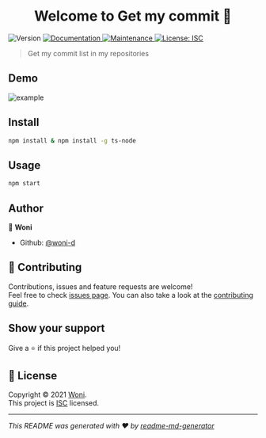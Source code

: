 <h1 align="center">Welcome to Get my commit 👋</h1>
<p>
  <img alt="Version" src="https://img.shields.io/badge/version-1.0.0-blue.svg?cacheSeconds=2592000" />
  <a href="https://github.com/woni-d/get-my-commit#readme" target="_blank">
    <img alt="Documentation" src="https://img.shields.io/badge/documentation-yes-brightgreen.svg" />
  </a>
  <a href="https://github.com/woni-d/get-my-commit/graphs/commit-activity" target="_blank">
    <img alt="Maintenance" src="https://img.shields.io/badge/Maintained%3F-yes-green.svg" />
  </a>
  <a href="https://github.com/woni-d/get-my-commit/blob/master/LICENSE" target="_blank">
    <img alt="License: ISC" src="https://img.shields.io/github/license/woni-d/Get my commit" />
  </a>
</p>

> Get my commit list in my repositories

## Demo

![example](./example.gif)

## Install

```sh
npm install & npm install -g ts-node
```

## Usage

```sh
npm start
```

## Author

👤 **Woni**

* Github: [@woni-d](https://github.com/woni-d)

## 🤝 Contributing

Contributions, issues and feature requests are welcome!<br />Feel free to check [issues page](https://github.com/woni-d/get-my-commit/issues). You can also take a look at the [contributing guide](https://github.com/woni-d/get-my-commit/blob/master/CONTRIBUTING.md).

## Show your support

Give a ⭐️ if this project helped you!

## 📝 License

Copyright © 2021 [Woni](https://github.com/woni-d).<br />
This project is [ISC](https://github.com/woni-d/get-my-commit/blob/master/LICENSE) licensed.

***
_This README was generated with ❤️ by [readme-md-generator](https://github.com/kefranabg/readme-md-generator)_
